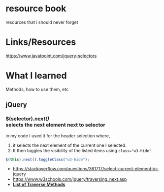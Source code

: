 # resource book
 resources that i should never forget

# Links/Resources
 https://www.javatpoint.com/jquery-selectors

# What I learned
 Methods, how to use them, etc

## **jQuery**
### $(selector)**_.next()_** <br/> selects the next element next to selector  
in my code I used it for the header selection where,  
1. it selects the next element of the current one I selected.  
2. It then toggles the visibility of the listed items using `class="w3-hide"`.

```javascript
$(this).next().toggleClass("w3-hide");
```

+ https://stackoverflow.com/questions/361717/select-current-element-in-jquery
+ https://www.w3schools.com/jquery/traversing_next.asp
+ [**List of Traverse Methods**](https://www.w3schools.com/jquery/jquery_ref_traversing.asp)